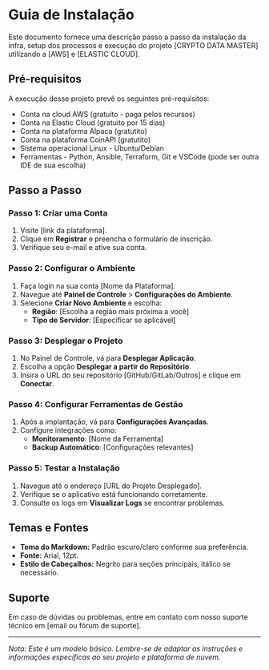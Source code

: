 # Guia de Instalação

Este documento fornece uma descrição passo a passo da instalação da infra, setup dos processos e execução do projeto [CRYPTO DATA MASTER] utilizando a [AWS] e [ELASTIC CLOUD].

## Pré-requisitos

A execução desse projeto prevê os seguintes pré-requisitos:

- Conta na cloud AWS (gratuito - paga pelos recursos)
- Conta na Elastic Cloud (gratuito por 15 dias)
- Conta na plataforma Alpaca (gratutito)
- Conta na plataforma CoinAPI (gratutito)
- Sistema operacional Linux - Ubuntu/Debian
- Ferramentas - Python, Ansible, Terraform, Git e VSCode (pode ser outra IDE de sua escolha)

## Passo a Passo

### Passo 1: Criar uma Conta

1. Visite [link da plataforma].
2. Clique em **Registrar** e preencha o formulário de inscrição.
3. Verifique seu e-mail e ative sua conta.

### Passo 2: Configurar o Ambiente

1. Faça login na sua conta [Nome da Plataforma].
2. Navegue até **Painel de Controle** > **Configurações do Ambiente**.
3. Selecione **Criar Novo Ambiente** e escolha:
   - **Região**: [Escolha a região mais próxima a você]
   - **Tipo de Servidor**: [Especificar se aplicável]

### Passo 3: Desplegar o Projeto

1. No Painel de Controle, vá para **Desplegar Aplicação**.
2. Escolha a opção **Desplegar a partir do Repositório**.
3. Insira o URL do seu repositório [GitHub/GitLab/Outros] e clique em **Conectar**.

### Passo 4: Configurar Ferramentas de Gestão

1. Após a implantação, vá para **Configurações Avançadas**.
2. Configure integrações como:
   - **Monitoramento**: [Nome da Ferramenta]
   - **Backup Automático**: [Configurações relevantes]

### Passo 5: Testar a Instalação

1. Navegue até o endereço [URL do Projeto Desplegado].
2. Verifique se o aplicativo está funcionando corretamente.
3. Consulte os logs em **Visualizar Logs** se encontrar problemas.

## Temas e Fontes

- **Tema do Markdown:** Padrão escuro/claro conforme sua preferência.
- **Fonte:** Arial, 12pt.
- **Estilo de Cabeçalhos:** Negrito para seções principais, itálico se necessário.

## Suporte

Em caso de dúvidas ou problemas, entre em contato com nosso suporte técnico em [email ou fórum de suporte].

---

*Nota: Este é um modelo básico. Lembre-se de adaptar as instruções e informações específicas ao seu projeto e plataforma de nuvem.*
